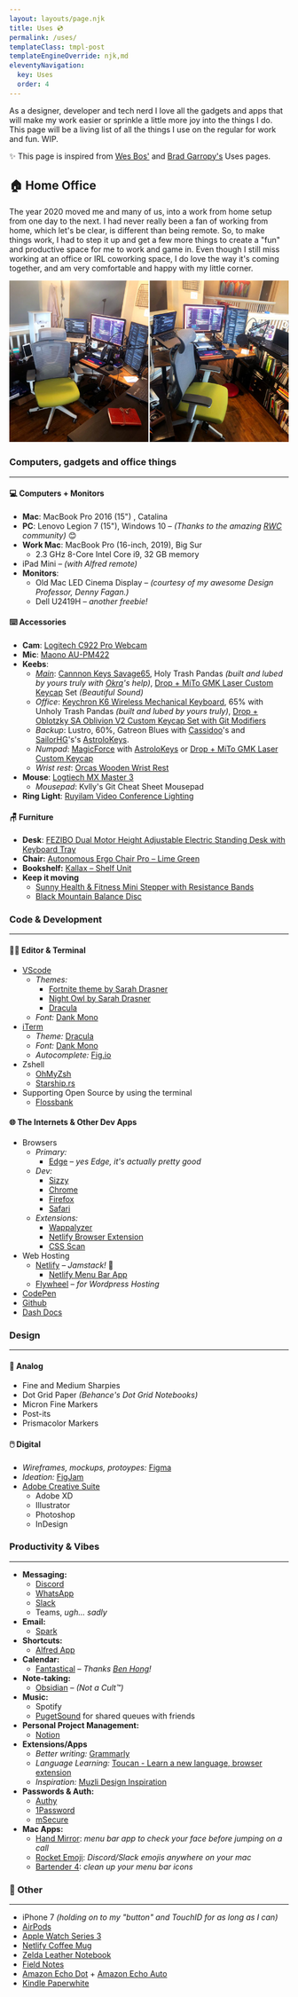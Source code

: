 ```yaml
---
layout: layouts/page.njk
title: Uses 💿
permalink: /uses/
templateClass: tmpl-post
templateEngineOverride: njk,md
eleventyNavigation:
  key: Uses
  order: 4
---
```


<div class="uses">
As a designer, developer and tech nerd I love all the gadgets and apps that will make my work easier or sprinkle a little more joy into the things I do. This page will be a living list of all the things I use on the regular for work and fun. WIP.

✨ This page is inspired from [Wes Bos'](https://wesbos.com/uses) and [Brad Garropy's](https://bradgarropy.com/uses/) Uses pages.

## 🏠 Home Office
The year 2020 moved me and many of us, into a work from home setup from one day to the next. I had never really been a fan of working from home, which let's be clear, is different than being remote. So, to make things work, I had to step it up and get a few more things to create a "fun" and productive space for me to work and game in. Even though I still miss working at an office or IRL coworking space, I do love the way it's coming together, and am very comfortable and happy with my little corner.

![Desk setup picture](/assets/img/new-office-space-2021-0712.jpg)


### Computers, gadgets and office things

---

#### 💻 Computers + Monitors
- **Mac**: MacBook Pro 2016 (15") , Catalina
- **PC**: Lenovo Legion 7 (15"), Windows 10 – *(Thanks to the amazing [RWC](https://patreon.com/cassidoo) community)* 😊
- **Work Mac**: MacBook Pro (16-inch, 2019), Big Sur
    - 2.3 GHz 8-Core Intel Core i9, 32 GB memory
- iPad Mini – *(with Alfred remote)*
-  **Monitors**:
    - Old Mac LED Cinema Display – *(courtesy of my awesome Design Professor, Denny Fagan.)*
    - Dell U2419H – *another freebie!*

#### ⌨️ Accessories
- **Cam**: [Logitech C922 Pro Webcam](https://www.logitech.com/en-us/products/webcams/c922-pro-stream-webcam.960-001087.html)
- **Mic**: [Maono AU-PM422](https://www.amazon.com/Microphone-Monitoring-MAONO-Professional-Podcasting/dp/B07Z4RHL2G/ref=pd_lpo_147_t_0/144-1367196-2369240?_encoding=UTF8&pd_rd_i=B07Z4RHL2G&pd_rd_r=7e8bfba3-1a36-437c-a056-72116f044628&pd_rd_w=47bWK&pd_rd_wg=bcIZg&pf_rd_p=fb1e266d-b690-4b4f-b71c-bd35e5395976&pf_rd_r=8RG6DS8DREAM0AHBDG0H&psc=1&refRID=8RG6DS8DREAM0AHBDG0H)
- **Keebs**:
    - *[Main](https://twitter.com/ximenavf92/status/1387224610077388800?s=20)*: [Cannnon Keys Savage65](https://cannonkeys.com/products/savage65), Holy Trash Pandas *(built and lubed by yours truly with [Okra](https://twitter.com/stephenmhouston)'s help)*, [Drop + MiTo GMK Laser Custom Keycap](https://drop.com/buy/drop-mito-gmk-laser-custom-keycap-set) Set *(Beautiful Sound)*
    - *Office*: [Keychron K6 Wireless Mechanical Keyboard](https://www.keychron.com/products/keychron-k6-wireless-mechanical-keyboard?variant=31441088315481), 65% with Unholy Trash Pandas *(built and lubed by yours truly)*, [Drop + Oblotzky SA Oblivion V2 Custom Keycap Set with Git Modifiers](https://drop.com/buy/drop-oblotzky-sa-oblivion-v2?utm_source=linkshare&referer=UUH8LG)
    - *Backup*: Lustro, 60%, Gatreon Blues with [Cassidoo](https://twitter.com/cassidoo)'s and [SailorHG](https://twitter.com/sailorhg)'s's [AstroloKeys](https://drop.com/buy/drop-dsa-astrolokeys-keycaps-by-sailorhg-and-cassidoo).
    - *Numpad*: [MagicForce](https://drop.com/buy/magicforce-21-key-mechanical-numpad-v2) with [AstroloKeys](https://drop.com/buy/drop-dsa-astrolokeys-keycaps-by-sailorhg-and-cassidoo) or [Drop + MiTo GMK Laser Custom Keycap](https://drop.com/buy/drop-mito-gmk-laser-custom-keycap-set)
    - *Wrist rest*: [Orcas Wooden Wrist Rest](https://drop.com/buy/orcas-wooden-wrist-rests)
- **Mouse**: [Logtiech MX Master 3](https://www.logitech.com/en-us/products/mice/mx-master-3.910-005620.html)
    - *Mousepad*: Kvlly's Git Cheat Sheet Mousepad
- **Ring Light**: [Ruyilam Video Conference Lighting](https://www.amazon.com/Computer-Ruyilam-Conference-Streaming-Recording/dp/B092DGR98D)

#### 🪑 Furniture
- **Desk**: [FEZIBO Dual Motor Height Adjustable Electric Standing Desk with Keyboard Tray](https://www.amazon.com/dp/B08B4KBST6/ref=sspa_dk_detail_0?psc=1&pd_rd_i=B08B4KBST6&pd_rd_w=DOhy6&pf_rd_p=4269e1a0-a218-4fbd-9748-1cd337d2f2a5&pd_rd_wg=CkeFG&pf_rd_r=Q4W0HJ4GHNSJJ5N8FWWP&pd_rd_r=330c1905-f670-4b23-9356-5197a620fb36&spLa=ZW5jcnlwdGVkUXVhbGlmaWVyPUEzTVFISlVKUERZUTNEJmVuY3J5cHRlZElkPUEwNjA1MTI4Mzc3Tk5YVDlZRTRRRCZlbmNyeXB0ZWRBZElkPUEwNjAxMDg5MlRPNVUxQ0FLSFpFMiZ3aWRnZXROYW1lPXNwX2RldGFpbCZhY3Rpb249Y2xpY2tSZWRpcmVjdCZkb05vdExvZ0NsaWNrPXRydWU=)
- **Chair:** [Autonomous Ergo Chair Pro – Lime Green](https://www.autonomous.ai/office-chairs/ergonomic-chair?option20=50)
- **Bookshelf:** [Kallax – Shelf Unit](https://www.ikea.com/us/en/p/kallax-shelf-unit-60294622/)
- **Keep it moving**
    - [Sunny Health & Fitness Mini Stepper with Resistance Bands](https://www.amazon.com/Sunny-Health-Fitness-Stepper-Resistance/dp/B0016BQFSS/ref=sxin_13_ac_d_pm?ac_md=1-0-VW5kZXIgJDYw-ac_d_pm&cv_ct_cx=sunny+stepper&dchild=1&gclid=CjwKCAjwoZWHBhBgEiwAiMN66R-iv_0x12kAIJFfuXl67iY39L6ttaElu69QEOHyjL1IgHnu4JdX3xoCmNgQAvD_BwE&hvadid=241928927893&hvdev=c&hvlocphy=9028097&hvnetw=g&hvqmt=e&hvrand=16633238518265406957&hvtargid=kwd-32051358099&hydadcr=24662_10400878&keywords=sunny+stepper&pd_rd_i=B0016BQFSS&pd_rd_r=5f05b27f-c572-4bf6-aa1f-e0fb1466099d&pd_rd_w=ahe4L&pd_rd_wg=1QPBp&pf_rd_p=fbf6011c-6632-49e8-9631-4e76f7f44920&pf_rd_r=7CJMQFCYNVATC8H4QAVE&psc=1&qid=1625666114&sr=1-1-22d05c05-1231-4126-b7c4-3e7a9c0027d0)
    - [Black Mountain Balance Disc](https://www.amazon.com/Black-Mountain-Balance-Stability-Disc/dp/B01N1V1MVC/ref=sr_1_5?dchild=1&gclid=CjwKCAjwoZWHBhBgEiwAiMN66XOWyCE4cPkP3TvkFuVf6qywQbV8TdCMmswE2tnNBDF4E5nArEY39hoCQaYQAvD_BwE&hvadid=256377302046&hvdev=c&hvlocphy=9028097&hvnetw=g&hvqmt=e&hvrand=6851557465301870884&hvtargid=kwd-438107316440&hydadcr=15189_9872126&keywords=black%2Bmountain%2Bbalance%2Bdisc&qid=1625666216&sr=8-5&th=1)

### Code & Development

---

#### 👩‍💻 Editor & Terminal
- [VScode](https://code.visualstudio.com/)
    - *Themes:*
        - [Fortnite theme by Sarah Drasner](https://marketplace.visualstudio.com/items?itemName=sdras.fortnite-vscode-theme)
        - [Night Owl by Sarah Drasner](https://marketplace.visualstudio.com/items?itemName=sdras.night-owl)
        - [Dracula](https://draculatheme.com/)
    - *Font:* [Dank Mono](https://philpl.gumroad.com/l/dank-mono)
    <!-- - *Extensions:* -->
- [iTerm](https://iterm2.com/)
    - *Theme:* [Dracula](https://draculatheme.com/)
    - *Font:* [Dank Mono](https://philpl.gumroad.com/l/dank-mono)
    - *Autocomplete:* [Fig.io](https://fig.io/)
- Zshell
    - [OhMyZsh](https://ohmyz.sh/)
    - [Starship.rs](http://Starship.rs)
- Supporting Open Source by using the terminal
  - [Flossbank](https://flossbank.com/)

#### 🌐 The Internets & Other Dev Apps
- Browsers
    - *Primary:*
        - [Edge](https://www.microsoft.com/en-us/edge?r=1) – *yes Edge, it's actually pretty good*
    - *Dev:*
        - [Sizzy](https://sizzy.co/)
        - [Chrome](https://www.google.com/chrome/)
        - [Firefox](https://www.mozilla.org/en-US/firefox/new/)
        - [Safari](https://www.apple.com/safari/)
    - *Extensions:*
        - [Wappalyzer](https://www.wappalyzer.com/)
        - [Netlify Browser Extension](https://github.com/netlify/netlify-browser-extension)
        - [CSS Scan](https://getcssscan.com/)
- Web Hosting
    - [Netlify](https://netlify.com/) – *Jamstack!* 🍓
        - [Netlify Menu Bar App](https://github.com/stefanjudis/netlify-menubar/)
    - [Flywheel](https://getflywheel.com/) – *for Wordpress Hosting*
- [CodePen](https://codepen.io/)
- [Github](https://github.com/ximenavf92)
- [Dash Docs](https://kapeli.com/dash)

### Design

---

#### 📐 Analog
- Fine and Medium Sharpies
- Dot Grid Paper *(Behance's Dot Grid Notebooks)*
- Micron Fine Markers
- Post-its
- Prismacolor Markers
#### 🖱️ Digital
- *Wireframes, mockups, protoypes:* [Figma](https://figma.com)
- *Ideation:* [FigJam](https://figma.com/figjam)
- [Adobe Creative Suite](https://www.adobe.com/creativecloud)
    - Adobe XD
    - Illustrator
    - Photoshop
    - InDesign

### Productivity & Vibes

---

- **Messaging:**
    - [Discord](https://discord.com)
    - [WhatsApp](https://whatsapp.com)
    - [Slack](https://slack.com)
    - Teams, *ugh… sadly*
- **Email:** 
    - [Spark](https://sparkmailapp.com)
- **Shortcuts:** 
    - [Alfred App](https://alfredapp.com)
- **Calendar:** 
    - [Fantastical](https://flexibits.com/fantastical) – *Thanks [Ben Hong](https://twitter.com/bencodezen)!*
- **Note-taking:** 
    - [Obsidian](https://obsidian.md) – *(Not a Cult™️)*
- **Music:**
    - Spotify
    - [PugetSound](https://pugetsound.party/) for shared queues with friends
- **Personal Project Management:** 
    - [Notion](https://notion.so)
- **Extensions/Apps**
    - *Better writing:* [Grammarly](https://grammarly.com)
    - *Language Learning:* [Toucan - Learn a new language, browser extension](https://jointoucan.com/)
    - *Inspiration:* [Muzli Design Inspiration](https://muz.li/)
- **Passwords & Auth:**
    - [Authy](https://authy.com)
    - [1Password](https://1password.com)
    - [mSecure](https://msecure.com)
- **Mac Apps:**
    - [Hand Mirror](https://handmirror.app/): *menu bar app to check your face before jumping on a call*
    - [Rocket Emoji](https://matthewpalmer.net/rocket/): *Discord/Slack emojis anywhere on your mac*
    - [Bartender 4](https://www.macbartender.com/): *clean up your menu bar icons*


### 📱 Other

---

- iPhone 7 *(holding on to my "button" and TouchID for as long as I can)*
- [AirPods](https://www.apple.com/airpods-2nd-generation/)
- [Apple Watch Series 3](https://www.apple.com/apple-watch-series-3/)
- [Netlify Coffee Mug](https://swag.netlify.com/)
- [Zelda Leather Notebook](https://www.amazon.com/Vintage-Leather-Notebook-journal-holder-Legend/dp/B01GPUOHO8/ref=asc_df_B01GPUOHO8/?tag=hyprod-20&linkCode=df0&hvadid=312123579962&hvpos=&hvnetw=g&hvrand=1166012193657949239&hvpone=&hvptwo=&hvqmt=&hvdev=c&hvdvcmdl=&hvlocint=&hvlocphy=9028099&hvtargid=pla-521984809329&psc=1&tag=&ref=&adgrpid=65834404201&hvpone=&hvptwo=&hvadid=312123579962&hvpos=&hvnetw=g&hvrand=1166012193657949239&hvqmt=&hvdev=c&hvdvcmdl=&hvlocint=&hvlocphy=9028099&hvtargid=pla-521984809329)
- [Field Notes](https://fieldnotesbrand.com/)
- [Amazon Echo Dot](https://www.amazon.com/Echo-Dot/dp/B07FZ8S74R) + [Amazon Echo Auto](https://www.amazon.com/Echo-Auto-Add-Alexa-your/dp/B07VTK654B)
- [Kindle Paperwhite](https://www.amazon.com/Amazon-Kindle-Paperwhite-6-Inch-4GB-eReader/dp/B00OQVZDJM)
</div>